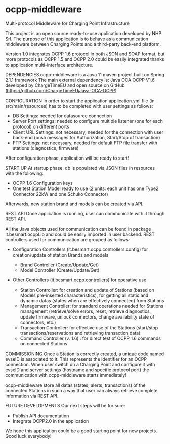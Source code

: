 # ocpp-middleware
Multi-protocol Middleware for Charging Point Infrastructure


This project is an open source ready-to-use application developed by NHP Srl.
The purpose of this application is to behave as a communication middleware between Charging Points and a third-party back-end platform.

Version 1.0 integrates OCPP 1.6 protocol in both JSON and SOAP format, but more protocols as OCPP 1.5 and OCPP 2.0 could be easily integrated thanks to application multi-interface architecture.

DEPENDENCIES
ocpp-middleware is a Java 11 maven project built on Spring 2.1.1 framework
The main external dependency is:
Java OCA OCPP V1.6 developed by ChargeTimeEU and open source on GitHub (https://github.com/ChargeTimeEU/Java-OCA-OCPP)

CONFIGURATION
In order to start the application application.yml file (in src/main/resources) has to be completed with user settings as follows:

- DB Settings: needed for datasource connection
- Server Port settings: needed to configure multiple listener (one for each protocol) on different ports
- Client URL Settings: not necessary, needed for the connection with user back-end (push messages for Authorization, Start/Stop of transaction)
- FTP Settings: not necessary, needed for default FTP file transfer with stations (diagnostics, firmware)

After configuration phase, application will be ready to start!

START UP
At startup phase, db is populated via JSON files in resources with the following:
- OCPP 1.6 Configuration keys
- One test Station Model ready to use (2 units: each unit has one Type2 Connector 22kW and one Schuko Connector)

Afterwards, new station brand and models can be created via API.

REST API
Once application is running, user can communicate with it through REST API.

All the Java objects used for communication can be found in package it.besmart.ocppLib and could be easily imported in user backend.
REST controllers used for communication are grouped as follows:

- Configuration Controllers (it.besmart.ocpp.controllers.config) for creation/update of station Brands and models
  - Brand Controller (Create/Update/Get)
  - Model Controller (Create/Update/Get)
  
- Other Controllers (it.besmart.ocpp.controllers) for operative use
  - Station Controller: for creation and update of Stations (based on Models pre-inserted characteristics), for getting all static and dynamic datas (states when are effectively connected) from Stations
  - Management Controller: for standard operations needed for Stations management (retrieve/solve errors, reset, retrieve diagnostics, update firmware, unlock connectors, change availability state of connectors, etc.)
  - Transaction Controller: for effective use of the Stations (start/stop transactions/reservations and retrieving transaction data)
  - Command Controller (v. 1.6) : for direct test of OCPP 1.6 commands on connected Stations

COMMISSIONING
Once a Station is correctly created, a unique code named evseID is associated to it. This represents the identifier for an OCPP connection.
When user switch on a Charging Point and configure it with evseID and server settings (hostname and specific protocol port) the communication with ocpp-middleware starts immediately!

ocpp-middleware store all datas (states, alerts, transactions) of the connected Stations in such a way that user can always retrieve complete information via REST API.

FUTURE DEVELOPMENTS
Our next steps will be for sure:
- Publish API documentation
- Integrate OCPP2.0 in the application


We hope this application could be a good starting point for new projects. Good luck everybody!

